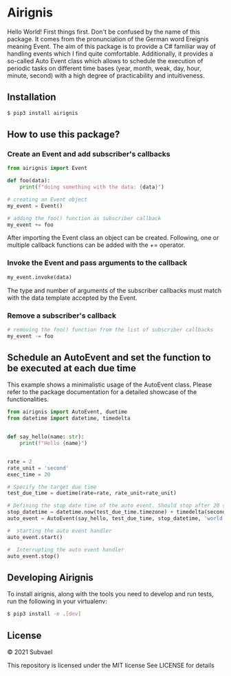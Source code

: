 # Airignis

Hello World! First things first. Don't be confused by the name of this package. It comes from the pronunciation of the 
German word Ereignis meaning Event. The aim of this package is to provide a C# familiar way of handling events which I 
find quite comfortable. Additionally, it provides a so-called Auto Event class which allows to schedule the execution of
periodic tasks on different time bases (year, month, weak, day, hour, minute, second) with a high degree of practicability
and intuitiveness.

## Installation
```bash
$ pip3 install airignis
```

## How to use this package?
### Create an Event and add subscriber's callbacks

```python
from airignis import Event

def foo(data):
    print(f"doing something with the data: {data}")

# creating an Event object
my_event = Event()

# adding the foo() function as subscriber callback     
my_event += foo
```
After importing the Event class an object can be created. Following, one or multiple callback functions can be added with
the += operator.

### Invoke the Event and pass arguments to the callback 
```python
my_event.invoke(data)
```
The type and number of arguments of the subscriber callbacks must match with the data template accepted by the Event.

### Remove a subscriber's callback
```python
# removing the foo() function from the list of subscriber callbacks
my_event -= foo 
```

## Schedule an AutoEvent and set the function to be executed at each due time

This example shows a minimalistic usage of the AutoEvent class. Please refer to the package documentation for a 
detailed showcase of the functionalities.

```python
from airignis import AutoEvent, duetime
from datetime import datetime, timedelta


def say_hello(name: str):
    print(f"Hello {name}")


rate = 2
rate_unit = 'second'
exec_time = 20

# Specify the target due time
test_due_time = duetime(rate=rate, rate_unit=rate_unit)

# Defining the stop date time of the auto event. Should stop after 20 seconds
stop_datetime = datetime.now(test_due_time.timezone) + timedelta(seconds=exec_time)
auto_event = AutoEvent(say_hello, test_due_time, stop_datetime, 'world')

#  starting the auto event handler
auto_event.start()

#  Interrupting the auto event handler
auto_event.stop()
```

## Developing Airignis
To install airignis, along with the tools you need to develop and run tests, run the following in your virtualenv:
```bash
$ pip3 install -e .[dev]
``` 

## License

&copy; 2021 Subvael

This repository is licensed under the MIT license
See LICENSE for details


